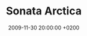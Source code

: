 ---
layout: post
title: Sonata Arctica
date: 2009-11-30 20:00:00 +0200
categories: concert
location: Elysée Montmartre
image: sonataarctica2009.jpg
playlist: 111577883/artist/5YeoQ1L71cXDMpSpqxOjfH/dark
---